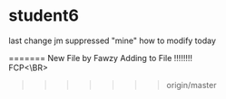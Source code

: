 # student6
last change jm
 suppressed "mine"
how to modify today

=======
New File by Fawzy
Adding to File !!!!!!!!
<BR>FCP<\BR>
>>>>>>> origin/master

